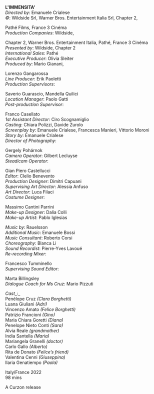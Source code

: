 



**L'IMMENSITA'**  
_Directed by_: Emanuele Crialese  
_©_: Wildside Srl, Warner Bros. Entertainment Italia Srl, Chapter 2,

Pathé Films, France 3 Cinéma  
_Production Companies_: Wildside,

Chapter 2, Warner Bros. Entertainment Italia, Pathé, France 3 Cinéma  
_Presented by_: Wildside, Chapter 2  
_International Sales_: Pathé  
_Executive Producer_: Olivia Sleiter  
_Produced by_: Mario Gianani,

Lorenzo Gangarossa  
_Line Producer_: Erik Paoletti  
_Production Supervisors_:

Saverio Guarascio, Mandella Quilici  
_Location Manager_: Paolo Gatti  
_Post-production Supervisor_:

Franco Casellato  
_1st Assistant Director_: Ciro Scognamiglio  
_Casting_: Chiara Polizzi, Davide Zurolo  
_Screenplay by_: Emanuele Crialese, Francesca Manieri, Vittorio Moroni  
_Story by_: Emanuele Crialese  
_Director of Photography_:

Gergely Pohárnok  
_Camera Operator_: Gilbert Lecluyse  
_Steadicam Operator_:

Gian Piero Castellucci  
_Editor_: Clelio Benevento  
_Production Designer_: Dimitri Capuani  
_Supervising Art Director_: Alessia Anfuso  
_Art Director_: Luca Filaci  
_Costume Designer_:

Massimo Cantini Parrini  
_Make-up Designer_: Dalia Colli  
_Make-up Artist_: Pablo Iglesias

_Music by_: Rauelsson  
_Additional Music_: Emanuele Bossi  
_Music Consultant_: Roberto Corsi  
_Choreography_: Blanca Li  
_Sound Recordist_: Pierre-Yves Lavoué  
_Re-recording Mixer_:

Francesco Tumminello  
_Supervising Sound Editor_:

Marta Billingsley  
_Dialogue Coach for Ms Cruz_: Mario Pizzuti

_Cast__:_  
Penélope Cruz _(Clara Borghetti)_  
Luana Giuliani _(Adri)_  
Vincenzo Amato _(Felice Borghetti)_  
Patrizio Francioni _(Gino)_  
Maria Chiara Goretti _(Diana)_  
Penelope Nieto Conti _(Sara)_  
Alvia Reale _(grandmother)_  
India Santella _(Maria)_  
Mariangela Granelli _(doctor)_  
Carlo Gallo _(Alberto)_  
Rita de Donato _(Felice’s friend)_  
Valentina Cenni _(Giuseppina)_  
Ilaria Genatiempo _(Paola)_

Italy/France 2022  
98 mins  

A Curzon release  
<!--stackedit_data:
eyJoaXN0b3J5IjpbODYzOTUzODhdfQ==
-->